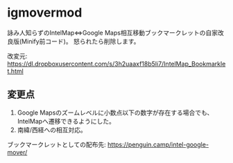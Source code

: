 # igmovermod
詠み人知らずのIntelMap⇔Google Maps相互移動ブックマークレットの自家改良版(Minify前コード)。
怒られたら削除します。

改変元:
https://dl.dropboxusercontent.com/s/3h2uaaxf18b5li7/IntelMap_Bookmarklet.html

## 変更点
1. Google Mapsのズームレベルに小数点以下の数字が存在する場合でも、IntelMapへ遷移できるようにした。
2. 南緯/西経への相互対応。

ブックマークレットとしての配布先:
https://penguin.camp/intel-google-mover/
